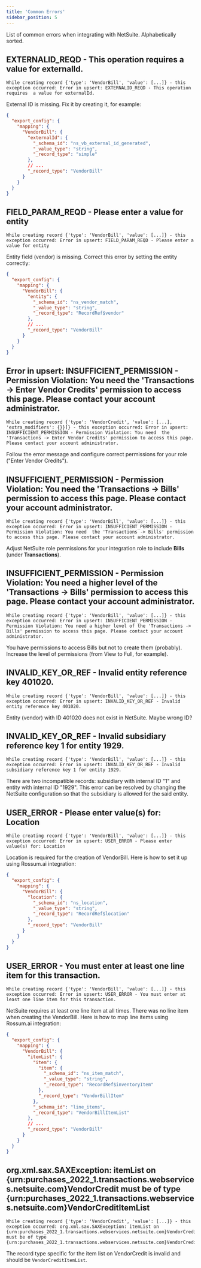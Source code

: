 ```yaml
---
title: 'Common Errors'
sidebar_position: 5
---
```


List of common errors when integrating with NetSuite. Alphabetically sorted.

## EXTERNALID_REQD - This operation requires a value for externalId.

```
While creating record {'type': 'VendorBill', 'value': [...]} - this exception occurred: Error in upsert: EXTERNALID_REQD - This operation requires  a value for externalId.
```

External ID is missing. Fix it by creating it, for example:

```json
{
  "export_config": {
    "mapping": {
      "VendorBill": {
        "externalId": {
          "_schema_id": "ns_vb_external_id_generated",
          "_value_type": "string",
          "_record_type": "simple"
        },
        // ...
        "_record_type": "VendorBill"
      }
    }
  }
}
```

## FIELD_PARAM_REQD - Please enter a value for entity

```
While creating record {'type': 'VendorBill', 'value': [...]} - this exception occurred: Error in upsert: FIELD_PARAM_REQD - Please enter a value for entity
```

Entity field (vendor) is missing. Correct this error by setting the entity correctly:

```json
{
  "export_config": {
    "mapping": {
      "VendorBill": {
        "entity": {
          "_schema_id": "ns_vendor_match",
          "_value_type": "string",
          "_record_type": "RecordRef$vendor"
        },
        // ...
        "_record_type": "VendorBill"
      }
    }
  }
}
```

## Error in upsert: INSUFFICIENT_PERMISSION - Permission Violation: You need the 'Transactions -> Enter Vendor Credits' permission to access this page. Please contact your account administrator.

```
While creating record {'type': 'VendorCredit', 'value': [...], 'extra_modifiers': {}}]} - this exception occurred: Error in upsert: INSUFFICIENT_PERMISSION - Permission Violation: You need  the 'Transactions -> Enter Vendor Credits' permission to access this page. Please contact your account administrator.
```

Follow the error message and configure correct permissions for your role ("Enter Vendor Credits").

## INSUFFICIENT_PERMISSION - Permission Violation: You need the 'Transactions -> Bills' permission to access this page. Please contact your account administrator.

```
While creating record {'type': 'VendorBill', 'value': [...]} - this exception occurred: Error in upsert: INSUFFICIENT_PERMISSION - Permission Violation: You need  the 'Transactions -> Bills' permission to access this page. Please contact your account administrator.
```

Adjust NetSuite role permissions for your integration role to include **Bills** (under **Transactions**).

## INSUFFICIENT_PERMISSION - Permission Violation: You need a higher level of the 'Transactions -> Bills' permission to access this page. Please contact your account administrator.

```
While creating record {'type': 'VendorBill', 'value': [...]} - this exception occurred: Error in upsert: INSUFFICIENT_PERMISSION - Permission Violation: You need a higher level of the 'Transactions -> Bills' permission to access this page. Please contact your account administrator.
```

You have permissions to access Bills but not to create them (probably). Increase the level of permissions (from View to Full, for example).

## INVALID_KEY_OR_REF - Invalid entity reference key 401020.

```
While creating record {'type': 'VendorBill', 'value': [...]} - this exception occurred: Error in upsert: INVALID_KEY_OR_REF - Invalid entity reference key 401020.
```

Entity (vendor) with ID 401020 does not exist in NetSuite. Maybe wrong ID?

## INVALID_KEY_OR_REF - Invalid subsidiary reference key 1 for entity 1929.

```
While creating record {'type': 'VendorBill', 'value': [...]} - this exception occurred: Error in upsert: INVALID_KEY_OR_REF - Invalid subsidiary reference key 1 for entity 1929.
```

There are two incompatible records: subsidiary with internal ID "1" and entity with internal ID "1929". This error can be resolved by changing the NetSuite configuration so that the subsidiary is allowed for the said entity.

## USER_ERROR - Please enter value(s) for: Location

```
While creating record {'type': 'VendorBill', 'value': [...]} - this exception occurred: Error in upsert: USER_ERROR - Please enter value(s) for: Location
```

Location is required for the creation of VendorBill. Here is how to set it up using Rossum.ai integration:

```json
{
  "export_config": {
    "mapping": {
      "VendorBill": {
        "location": {
          "_schema_id": "ns_location",
          "_value_type": "string",
          "_record_type": "RecordRef$location"
        },
        "_record_type": "VendorBill"
      }
    }
  }
}
```

## USER_ERROR - You must enter at least one line item for this transaction.

```
While creating record {'type': 'VendorBill', 'value': [...]} - this exception occurred: Error in upsert: USER_ERROR - You must enter at least one line item for this transaction.
```

NetSuite requires at least one line item at all times. There was no line item when creating the VendorBill. Here is how to map line items using Rossum.ai integration:

```json
{
  "export_config": {
    "mapping": {
      "VendorBill": {
        "itemList": {
          "item": {
            "item": {
              "_schema_id": "ns_item_match",
              "_value_type": "string",
              "_record_type": "RecordRef$inventoryItem"
            },
            "_record_type": "VendorBillItem"
          },
          "_schema_id": "line_items",
          "_record_type": "VendorBillItemList"
        },
        // ...
        "_record_type": "VendorBill"
      }
    }
  }
}
```

## org.xml.sax.SAXException: itemList on \{urn:purchases_2022_1.transactions.webservices.netsuite.com\}VendorCredit must be of type \{urn:purchases_2022_1.transactions.webservices.netsuite.com\}VendorCreditItemList

```
While creating record {'type': 'VendorCredit', 'value': [...]} - this exception occurred: org.xml.sax.SAXException: itemList on {urn:purchases_2022_1.transactions.webservices.netsuite.com}VendorCredit must be of type {urn:purchases_2022_1.transactions.webservices.netsuite.com}VendorCreditItemList
```

The record type specific for the item list on VendorCredit is invalid and should be `VendorCreditItemList`.
